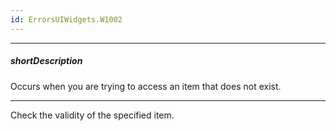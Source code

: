 ```yaml
---
id: ErrorsUIWidgets.W1002
---
```

---
##### shortDescription
Occurs when you are trying to access an item that does not exist.

---
Check the validity of the specified item.